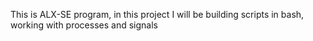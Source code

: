 This is ALX-SE program, in this project I will be building scripts in bash, working with processes and signals
